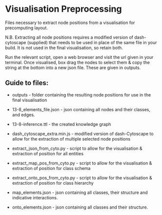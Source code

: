 # Visualisation Preprocessing

Files necessary to extract node positions from a visualisation for precomputing layout. 

N.B. Extracting all node positions requires a modified version of dash-cytoscape (supplied) that needs to be used in place of the same file in your build. It is not used in the final visualisation, so retain both. 

Run the relevant script, open a web browser and visit the url given in your terminal. Once visualised, box drag the nodes to select them & copy the string at the bottom into a new json file. These are given in outputs.

## Guide to files:

* outputs - folder containing the resulting node positions for use in the final visualisation 

* 13-8_elements_file.json - json containing all nodes and their classes, and edges.
* 13-8-inference.ttl - the created knowledge graph
* dash_cytoscape_extra.min.js - modified version of dash-Cytoscape to allow for the extraction of multiple selected node positions
* extract_json_from_cyto.py - script to allow for the visualisation & extraction of position for all entities
* extract_map_pos_from_cyto.py - script to allow for the visualisation & extraction of position for class schema
* extract_onto_pos_from_cyto.py - script to allow for the visualisation & extraction of position for class hierarchy
* map_elements.json - json containing all classes, their structure and indicative interactions.
* onto_elements.json - json containing all classes and their structure.